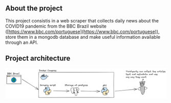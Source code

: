 ## About the project
This project consistis in a web scraper that collects daily news about the COVID19 pandemic from the BBC Brazil website ([https://www.bbc.com/portuguese](https://www.bbc.com/portuguese)), store them in a mongodb database and make useful information available through an API.

## Project architecture
![plot](./images/diagram_flow.png)
